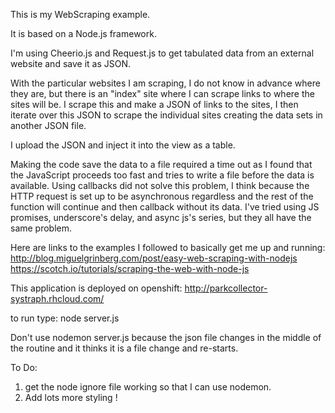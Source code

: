This is my WebScraping example.

It is based on a Node.js framework.

I'm using Cheerio.js and Request.js to get tabulated data from an external website and save it as JSON.

With the particular websites I am scraping, I do not know in advance where they are, but there is an "index" site where I can scrape links to where the sites will be.  I scrape this and make a JSON of links to the sites, I then iterate over this JSON to scrape the individual sites creating the data sets in another JSON file.

I upload the JSON and inject it into the view as a table.

Making the code save the data to a file required a time out as I found that the JavaScript proceeds too fast and tries to write a file before the data is available.  Using callbacks did not solve this problem, I think because the HTTP request is set up to be asynchronous regardless and the rest of the function will continue and then callback without its data.  I've tried using JS promises, underscore's delay, and async js's series, but they all have the same problem.

Here are links to the examples I followed to basically get me up and running:
  http://blog.miguelgrinberg.com/post/easy-web-scraping-with-nodejs
  https://scotch.io/tutorials/scraping-the-web-with-node-js

This application is deployed on openshift:
  http://parkcollector-systraph.rhcloud.com/

to run type:  node server.js    

Don't use nodemon server.js   because the json file changes in the middle of the routine and it thinks it is a file change and re-starts.

To Do:
  1) get the node ignore file working so that I can use nodemon.
  2) Add lots more styling !




